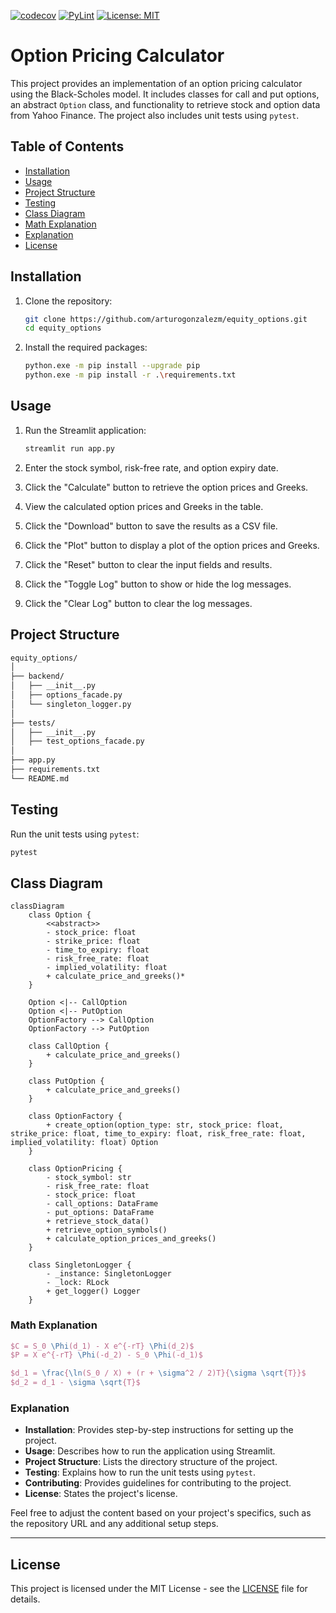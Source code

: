 [![codecov](https://codecov.io/gh/arturogonzalezm/equity_options/graph/badge.svg?token=YEtCcH8NcL)](https://codecov.io/gh/arturogonzalezm/equity_options)
[![PyLint](https://github.com/arturogonzalezm/equity_options/actions/workflows/workflow.yml/badge.svg)](https://github.com/arturogonzalezm/equity_options/actions/workflows/workflow.yml)
[![License: MIT](https://img.shields.io/badge/License-MIT-purple.svg)](https://opensource.org/licenses/MIT)

# Option Pricing Calculator

This project provides an implementation of an option pricing calculator using the Black-Scholes model. It includes classes for call and put options, an abstract `Option` class, and functionality to retrieve stock and option data from Yahoo Finance. The project also includes unit tests using `pytest`.

## Table of Contents

- [Installation](#installation)
- [Usage](#usage)
- [Project Structure](#project-structure)
- [Testing](#testing)
- [Class Diagram](#class-diagram)
- [Math Explanation](#math-explanation)
- [Explanation](#explanation)
- [License](#license)

## Installation

1. Clone the repository:
   ```sh
   git clone https://github.com/arturogonzalezm/equity_options.git
   cd equity_options
    ```
   
2. Install the required packages:

    ```sh
    python.exe -m pip install --upgrade pip
    python.exe -m pip install -r .\requirements.txt
    ```
   
## Usage

1. Run the Streamlit application:
   ```sh
   streamlit run app.py
   ```
   
2. Enter the stock symbol, risk-free rate, and option expiry date.
3. Click the "Calculate" button to retrieve the option prices and Greeks.
4. View the calculated option prices and Greeks in the table.
5. Click the "Download" button to save the results as a CSV file.
6. Click the "Plot" button to display a plot of the option prices and Greeks.
7. Click the "Reset" button to clear the input fields and results.
8. Click the "Toggle Log" button to show or hide the log messages.
9. Click the "Clear Log" button to clear the log messages.

## Project Structure

```sh
equity_options/
│
├── backend/
│   ├── __init__.py
│   ├── options_facade.py
│   └── singleton_logger.py
│
├── tests/
│   ├── __init__.py
│   ├── test_options_facade.py
│
├── app.py
├── requirements.txt
└── README.md
```

## Testing

Run the unit tests using `pytest`:

```sh
pytest
```

## Class Diagram

```mermaid
classDiagram
    class Option {
        <<abstract>>
        - stock_price: float
        - strike_price: float
        - time_to_expiry: float
        - risk_free_rate: float
        - implied_volatility: float
        + calculate_price_and_greeks()*
    }

    Option <|-- CallOption
    Option <|-- PutOption
    OptionFactory --> CallOption
    OptionFactory --> PutOption

    class CallOption {
        + calculate_price_and_greeks()
    }

    class PutOption {
        + calculate_price_and_greeks()
    }

    class OptionFactory {
        + create_option(option_type: str, stock_price: float, strike_price: float, time_to_expiry: float, risk_free_rate: float, implied_volatility: float) Option
    }

    class OptionPricing {
        - stock_symbol: str
        - risk_free_rate: float
        - stock_price: float
        - call_options: DataFrame
        - put_options: DataFrame
        + retrieve_stock_data()
        + retrieve_option_symbols()
        + calculate_option_prices_and_greeks()
    }

    class SingletonLogger {
        - _instance: SingletonLogger
        - _lock: RLock
        + get_logger() Logger
    }
```

### Math Explanation

```latex
$C = S_0 \Phi(d_1) - X e^{-rT} \Phi(d_2)$
$P = X e^{-rT} \Phi(-d_2) - S_0 \Phi(-d_1)$

$d_1 = \frac{\ln(S_0 / X) + (r + \sigma^2 / 2)T}{\sigma \sqrt{T}}$
$d_2 = d_1 - \sigma \sqrt{T}$
```

### Explanation

- **Installation**: Provides step-by-step instructions for setting up the project.
- **Usage**: Describes how to run the application using Streamlit.
- **Project Structure**: Lists the directory structure of the project.
- **Testing**: Explains how to run the unit tests using `pytest`.
- **Contributing**: Provides guidelines for contributing to the project.
- **License**: States the project's license.

Feel free to adjust the content based on your project's specifics, such as the repository URL and any additional setup steps.

---

## License

This project is licensed under the MIT License - see the [LICENSE](LICENSE) file for details.


